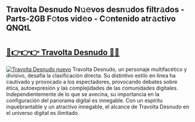 ## Travolta Desnudo N𝚞𝚎vos desn𝚞dos filtr𝚊dos - Parts-2GB F𝚘tos vid𝚎o - C𝚘ntenido atr𝚊ctivo QNQtL

# <h2><a href="http://mb94c4.tromn.icu/?c=Travolta+Desnudo">🔗👉👉👉 Travolta Desnudo 🔗🔗</a></h2>

[![Travolta Desnudo nuevo](https://i.imgur.com/pEAQMta.gif)](http://mb94c4.tromn.icu/?c=Travolta+Desnudo)
Travolta Desnudo, un personaje multifacético y divisivo, desafía la clasificación directa. Su distintivo estilo en línea ha cautivado y provocado a los espectadores, provocando debates sobre ética, autoexpresión y las complejidades de las comunidades digitales. Independientemente de lo que se avecina, su importancia en la configuración del panorama digital es innegable. Con un espíritu inquebrantable y un atractivo innegable, el alcance de Travolta Desnudo en el universo digital es ilimitado.
